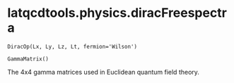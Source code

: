 latqcdtools.physics.diracFreespectra
=============

`DiracOp(Lx, Ly, Lz, Lt, fermion='Wilson')`


`GammaMatrix()`

The 4x4 gamma matrices used in Euclidean quantum field theory. 

